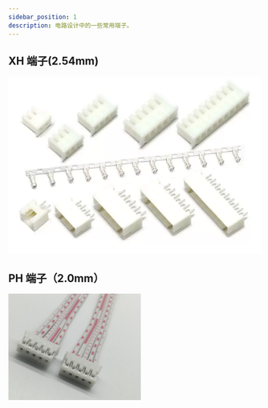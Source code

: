 ```yaml
---
sidebar_position: 1
description: 电路设计中的一些常用端子。
---
```


## XH 端子(2.54mm)

![](images/xh2.54_01.png)

## PH 端子（2.0mm）

![](images/xh2.54_02.png)

